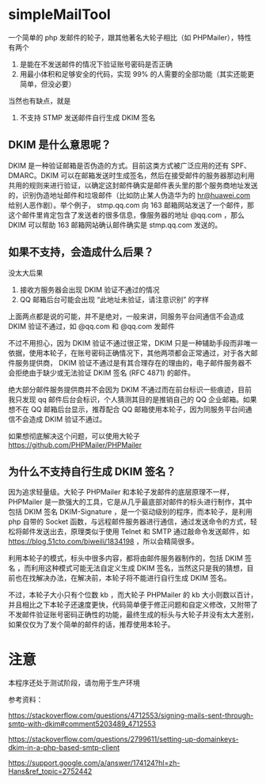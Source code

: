 # simpleMailTool
一个简单的 php 发邮件的轮子，跟其他著名大轮子相比（如 PHPMailer），特性有两个

1. 是能在不发送邮件的情况下验证账号密码是否正确
2. 用最小体积和足够安全的代码，实现 99% 的人需要的全部功能（其实还能更简单，但没必要）

当然也有缺点，就是

1. 不支持 STMP 发送邮件自行生成 DKIM 签名

## DKIM 是什么意思呢？

DKIM 是一种验证邮箱是否伪造的方式。目前这类方式被广泛应用的还有 SPF、DMARC。DKIM 可以在邮箱发送时生成签名，然后在接受邮件的服务器那边利用共用的规则来进行验证，以确定这封邮件确实是邮件表头里的那个服务商地址发送的，识别伪造地址邮件和垃圾邮件（比如防止某人伪造华为的 hr@huawei.com 给别人恶作剧）。举个例子， stmp.qq.com 向 163 邮箱网站发送了一个邮件，那这个邮件里肯定包含了发送者的很多信息，像服务器的地址 @qq.com ，那么 DKIM 可以帮助 163 邮箱网站确认邮件确实是 stmp.qq.com 发送的。

## 如果不支持，会造成什么后果？

没太大后果

1. 接收方服务器会出现 DKIM 验证不通过的情况
2. QQ 邮箱后台可能会出现 “此地址未验证，请注意识别” 的字样

上面两点都是说的可能，并不是绝对，一般来讲，同服务平台间通信不会造成 DKIM 验证不通过，如 @qq.com 和 @qq.com 发邮件

不过不用担心，因为 DKIM 验证不通过很正常，DKIM 只是一种辅助手段而非唯一依据，使用本轮子，在账号密码正确情况下，其他两项都会正常通过，对于各大邮件服务提供商， DKIM 验证不通过是有其合理存在的理由的，电子邮件服务器不会拒绝由于缺少或无法验证 DKIM 签名 (RFC 4871) 的邮件。

绝大部分邮件服务提供商并不会因为 DKIM 不通过而在前台标识一些痕迹，目前我只发现 qq 邮件后台会标识，个人猜测其目的是推销自己的 QQ 企业邮箱。如果想不在 QQ 邮箱后台显示，推荐配合 QQ 邮箱使用本轮子，因为同服务平台间通信不会造成 DKIM 验证不通过。

如果想彻底解决这个问题，可以使用大轮子 https://github.com/PHPMailer/PHPMailer 

## 为什么不支持自行生成 DKIM 签名？

因为追求轻量级。大轮子 PHPMailer 和本轮子发邮件的底层原理不一样，PHPMailer 是一款强大的工具，它是从几乎最底部对邮件的标头进行制作，其中包括 DKIM 签名 DKIM-Signature ，是一个驱动级别的程序，而本轮子，是利用 php 自带的 Socket 函数，与远程邮件服务器进行通信，通过发送命令的方式，轻松将邮件发送出去，原理类似于使用 Telnet 和 SMTP 通过敲命令发送邮件，如 https://blog.51cto.com/biweili/1834198 ，所以会精简很多。

利用本轮子的模式，标头中很多内容，都将由邮件服务器制作的，包括 DKIM 签名 ，而利用这种模式可能无法自定义生成 DKIM 签名，当然这只是我的猜想，目前也在找解决办法，在解决前，本轮子将不能进行自行生成 DKIM 签名。

不过，本轮子大小只有个位数 kb ，而大轮子 PHPMailer 的 kb 大小则数以百计，并且相比之下本轮子还速度更快，代码简单便于修正问题和自定义修改，又附带了不发邮件验证账号密码正确性的功能，最终生成的标头与大轮子并没有太大差别，如果仅仅为了发个简单的邮件的话，推荐使用本轮子。

# 注意

本程序还处于测试阶段，请勿用于生产环境

参考资料：

https://stackoverflow.com/questions/4712553/signing-mails-sent-through-smtp-with-dkim#comment5203489_4712553

https://stackoverflow.com/questions/2799611/setting-up-domainkeys-dkim-in-a-php-based-smtp-client

https://support.google.com/a/answer/174124?hl=zh-Hans&ref_topic=2752442
